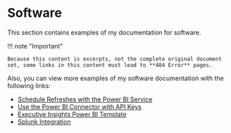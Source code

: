 # Software

This section contains examples of my documentation for software.

!!! note "Important"

    Because this content is excerpts, not the complete original document set, some links in this content must lead to **404 Error** pages.

Also, you can view more examples of my software documentation with the
following links:

- [Schedule Refreshes with the Power BI
  Service](https://documentation.lakesidesoftware.com/en/Content/PowerBI/PowerBiConfigARefresh.htm)
- [Use the Power BI Connector with API
  Keys](https://documentation.lakesidesoftware.com/en/Content/PowerBI/UsePowerBIConnectorNew.htm)
- [Executive Insights Power BI
  Template](https://documentation.lakesidesoftware.com/en/Content/PowerBI/PowerBIExecInsightsTemplate02.htm)
- [Splunk
  Integration](https://documentation.lakesidesoftware.com/en/Content/Splunk/ConfigureSplunkIntegration.htm)

<p>&nbsp;</p>
<p>&nbsp;</p>
<p>&nbsp;</p>
<p>&nbsp;</p>
